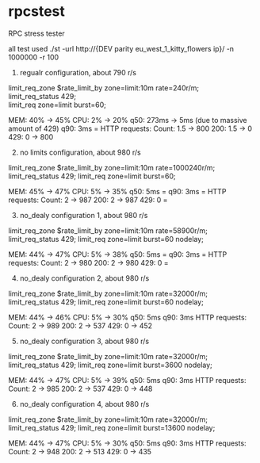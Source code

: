 # rpcstest
RPC stress tester

all test used ./st -url http://{DEV  parity eu_west_1_kitty_flowers ip}/ -n 1000000 -r 100  

1. regualr configuration, about 790 r/s  

limit_req_zone $rate_limit_by zone=limit:10m rate=240r/m;  
limit_req_status 429;  
limit_req zone=limit burst=60;  

MEM: 40% -> 45%
CPU: 2% -> 20%
q50: 273ms -> 5ms (due to massive amount of 429)
q90: 3ms =
HTTP requests: 
Count: 1.5 -> 800
200: 1.5 -> 0
429: 0 -> 800

2. no limits configuration, about 980 r/s

limit_req_zone $rate_limit_by zone=limit:10m rate=1000240r/m;
limit_req_status 429;
limit_req zone=limit burst=60;

MEM: 45% -> 47%
CPU: 5% -> 35%
q50: 5ms =
q90: 3ms =
HTTP requests: 
Count: 2 -> 987
200: 2 -> 987
429: 0 =

3. no_dealy configuration 1, about 980 r/s

limit_req_zone $rate_limit_by zone=limit:10m rate=58900r/m;
limit_req_status 429;
limit_req zone=limit burst=60 nodelay;

MEM: 44% -> 47%
CPU: 5% -> 38%
q50: 5ms =
q90: 3ms =
HTTP requests: 
Count: 2 -> 980
200: 2 -> 980
429: 0 =

4. no_dealy configuration 2, about 980 r/s

limit_req_zone $rate_limit_by zone=limit:10m rate=32000r/m;
limit_req_status 429;
limit_req zone=limit burst=60 nodelay;

MEM: 44% -> 46%
CPU: 5% -> 30%
q50: 5ms
q90: 3ms
HTTP requests: 
Count: 2 -> 989
200: 2 -> 537
429: 0 -> 452

5. no_dealy configuration 3, about 980 r/s

limit_req_zone $rate_limit_by zone=limit:10m rate=32000r/m;
limit_req_status 429;
limit_req zone=limit burst=3600 nodelay;

MEM: 44% -> 47%
CPU: 5% -> 39%
q50: 5ms
q90: 3ms
HTTP requests: 
Count: 2 -> 985
200: 2 -> 537
429: 0 -> 448

6. no_dealy configuration 4, about 980 r/s

limit_req_zone $rate_limit_by zone=limit:10m rate=32000r/m;
limit_req_status 429;
limit_req zone=limit burst=13600 nodelay;

MEM: 44% -> 47%
CPU: 5% -> 30%
q50: 5ms
q90: 3ms
HTTP requests: 
Count: 2 -> 948
200: 2 -> 513
429: 0 -> 435